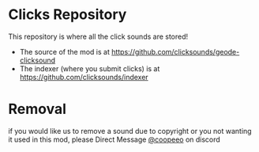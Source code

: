 # Clicks Repository
This repository is where all the click sounds are stored!
- The source of the mod is at https://github.com/clicksounds/geode-clicksound
- The indexer (where you submit clicks) is at https://github.com/clicksounds/indexer

# Removal
if you would like us to remove a sound due to copyright or you not wanting it used in this mod, please Direct Message [@coopeeo](https://discord.com/users/594864203102158859) on discord
